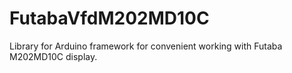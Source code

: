 # FutabaVfdM202MD10C
Library for Arduino framework for convenient working with Futaba M202MD10C display.
